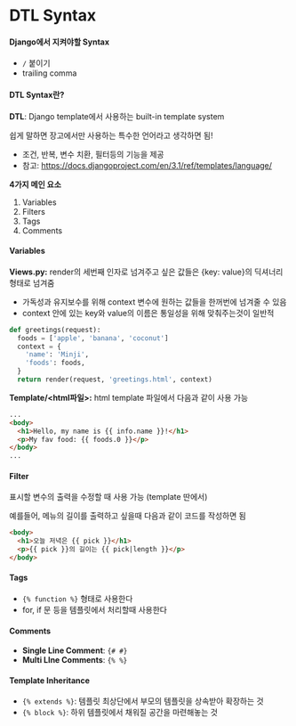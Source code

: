 # DTL Syntax

#### Django에서 지켜야할 Syntax

- `/` 붙이기
- trailing comma

#### DTL Syntax란?

**DTL**: Django template에서 사용하는 built-in template system

쉽게 말하면 장고에서만 사용하는 특수한 언어라고 생각하면 됨!

- 조건, 반복, 변수 치환, 필터등의 기능을 제공
- 참고: https://docs.djangoproject.com/en/3.1/ref/templates/language/

**4가지 메인 요소**

1. Variables
2. Filters
3. Tags
4. Comments

#### Variables

**Views.py:** render의 세번째 인자로 넘겨주고 싶은 값들은 {key: value}의 딕셔너리 형태로 넘겨줌

- 가독성과 유지보수를 위해 context 변수에 원하는 값들을 한꺼번에 넘겨줄 수 있음
- context 안에 있는 key와 value의 이름은 통일성을 위해 맞춰주는것이 일반적

```python
def greetings(request):
  foods = ['apple', 'banana', 'coconut']
  context = {
    'name': 'Minji',
    'foods': foods,
  }
  return render(request, 'greetings.html', context)
```

**Template/<html파일>:** html template 파일에서 다음과 같이 사용 가능

```html
...
<body>
  <h1>Hello, my name is {{ info.name }}!</h1>
  <p>My fav food: {{ foods.0 }}</p>
</body>
...
```



#### Filter

표시할 변수의 출력을 수정할 때 사용 가능 (template 딴에서)

예를들어, 메뉴의 길이를 출력하고 싶을때 다음과 같이 코드를 작성하면 됨

```html
<body>
  <h1>오늘 저녁은 {{ pick }}</h1>
  <p>{{ pick }}의 길이는 {{ pick|length }}</p>
</body>
```



#### Tags

- `{% function %}` 형태로 사용한다
- for, if 문 등을 템플릿에서 처리할때 사용한다



#### Comments

- **Single Line Comment**: `{# #}`
- **Multi LIne Comments**: `{% %}`



#### Template Inheritance

- `{% extends %}`: 템플릿 최상단에서 부모의 템플릿을 상속받아 확장하는 것
- `{% block %}`: 하위 템플릿에서 채워질 공간을 마련해놓는 것